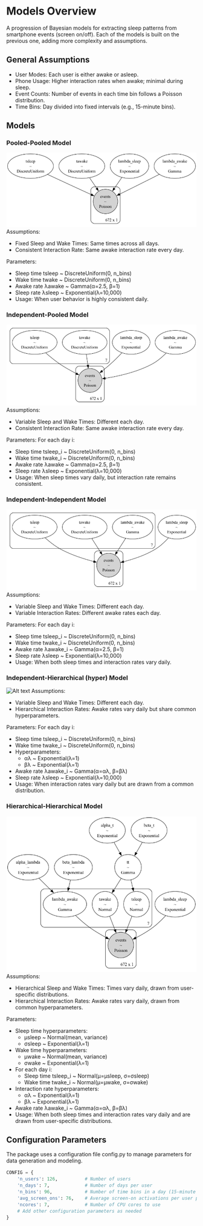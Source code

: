# Models Overview
A progression of Bayesian models for extracting sleep patterns from smartphone events (screen on/off). Each of the models is built on the previous one, adding more complexity and assumptions.

## General Assumptions

- User Modes: Each user is either awake or asleep.
- Phone Usage: Higher interaction rates when awake; minimal during sleep.
- Event Counts: Number of events in each time bin follows a Poisson distribution.
- Time Bins: Day divided into fixed intervals (e.g., 15-minute bins).

## Models

### Pooled-Pooled Model
![Alt text](images/pooled_pooled_model_graph.png)
Assumptions:
- Fixed Sleep and Wake Times: Same times across all days.
- Consistent Interaction Rate: Same awake interaction rate every day.

Parameters:
- Sleep time tsleep ~ DiscreteUniform(0, n_bins)
- Wake time twake ~ DiscreteUniform(0, n_bins)
- Awake rate λawake ~ Gamma(α=2.5, β=1)
- Sleep rate λsleep ~ Exponential(λ=10,000)
- Usage: When user behavior is highly consistent daily.

### Independent-Pooled Model
![Alt text](images/independent_pooled_model_graph.png)
Assumptions:
- Variable Sleep and Wake Times: Different each day.
- Consistent Interaction Rate: Same awake interaction rate every day.

Parameters:
For each day i:
- Sleep time tsleep_i ~ DiscreteUniform(0, n_bins)
- Wake time twake_i ~ DiscreteUniform(0, n_bins)
- Awake rate λawake ~ Gamma(α=2.5, β=1)
- Sleep rate λsleep ~ Exponential(λ=10,000)
- Usage: When sleep times vary daily, but interaction rate remains consistent.


### Independent-Independent Model
![Alt text](images/independent_independent_model_graph.png)
Assumptions:
- Variable Sleep and Wake Times: Different each day.
- Variable Interaction Rates: Different awake rates each day.


Parameters:
For each day i:
- Sleep time tsleep_i ~ DiscreteUniform(0, n_bins)
- Wake time twake_i ~ DiscreteUniform(0, n_bins)
- Awake rate λawake_i ~ Gamma(α=2.5, β=1)
- Sleep rate λsleep ~ Exponential(λ=10,000)
- Usage: When both sleep times and interaction rates vary daily.



### Independent-Hierarchical (hyper) Model
![Alt text](images/indipendent_hyper_model_graph.png)
Assumptions:
- Variable Sleep and Wake Times: Different each day.
- Hierarchical Interaction Rates: Awake rates vary daily but share common hyperparameters.

Parameters:
For each day i:
- Sleep time tsleep_i ~ DiscreteUniform(0, n_bins)
- Wake time twake_i ~ DiscreteUniform(0, n_bins)
- Hyperparameters:
    - αλ ~ Exponential(λ=1)
    - βλ ~ Exponential(λ=1)
- Awake rate λawake_i ~ Gamma(α=αλ, β=βλ)
- Sleep rate λsleep ~ Exponential(λ=10,000)
- Usage: When interaction rates vary daily but are drawn from a common distribution.


### Hierarchical-Hierarchical Model
![Alt text](images/hyper_hyper_model_graph.png)
Assumptions:
- Hierarchical Sleep and Wake Times: Times vary daily, drawn from user-specific distributions.
- Hierarchical Interaction Rates: Awake rates vary daily, drawn from common hyperparameters.

Parameters:
- Sleep time hyperparameters:
    - μsleep ~ Normal(mean, variance)
    - σsleep ~ Exponential(λ=1)
- Wake time hyperparameters:
    - μwake ~ Normal(mean, variance)
    - σwake ~ Exponential(λ=1)
- For each day i:
    - Sleep time tsleep_i ~ Normal(μ=μsleep, σ=σsleep)
    - Wake time twake_i ~ Normal(μ=μwake, σ=σwake)
- Interaction rate hyperparameters:
    - αλ ~ Exponential(λ=1)
    - βλ ~ Exponential(λ=1)
- Awake rate λawake_i ~ Gamma(α=αλ, β=βλ)
- Usage: When both sleep times and interaction rates vary daily and are drawn from user-specific distributions.


## Configuration Parameters
The package uses a configuration file config.py to manage parameters for data generation and modeling.

```python
CONFIG = {
    'n_users': 126,          # Number of users
    'n_days': 7,             # Number of days per user
    'n_bins': 96,            # Number of time bins in a day (15-minute intervals)
    'avg_screen_ons': 76,    # Average screen-on activations per user per day
    'ncores': 7,             # Number of CPU cores to use
    # Add other configuration parameters as needed
}
```
